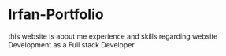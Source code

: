 # Irfan-Portfolio
this website is about me experience and skills regarding website Development as a Full stack Developer
